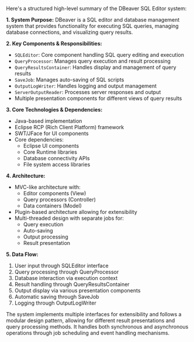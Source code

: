 Here's a structured high-level summary of the DBeaver SQL Editor system:

**1. System Purpose:**
DBeaver is a SQL editor and database management system that provides functionality for executing SQL queries, managing database connections, and visualizing query results.

**2. Key Components & Responsibilities:**
- `SQLEditor`: Core component handling SQL query editing and execution
- `QueryProcessor`: Manages query execution and result processing
- `QueryResultsContainer`: Handles display and management of query results
- `SaveJob`: Manages auto-saving of SQL scripts
- `OutputLogWriter`: Handles logging and output management
- `ServerOutputReader`: Processes server responses and output
- Multiple presentation components for different views of query results

**3. Core Technologies & Dependencies:**
- Java-based implementation
- Eclipse RCP (Rich Client Platform) framework
- SWT/JFace for UI components
- Core dependencies:
  - Eclipse UI components
  - Core Runtime libraries
  - Database connectivity APIs
  - File system access libraries

**4. Architecture:**
- MVC-like architecture with:
  - Editor components (View)
  - Query processors (Controller)
  - Data containers (Model)
- Plugin-based architecture allowing for extensibility
- Multi-threaded design with separate jobs for:
  - Query execution
  - Auto-saving
  - Output processing
  - Result presentation

**5. Data Flow:**
1. User input through SQLEditor interface
2. Query processing through QueryProcessor
3. Database interaction via execution context
4. Result handling through QueryResultsContainer
5. Output display via various presentation components
6. Automatic saving through SaveJob
7. Logging through OutputLogWriter

The system implements multiple interfaces for extensibility and follows a modular design pattern, allowing for different result presentations and query processing methods. It handles both synchronous and asynchronous operations through job scheduling and event handling mechanisms.
